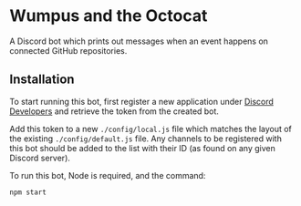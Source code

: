 # Wumpus and the Octocat

A Discord bot which prints out messages when an event happens on
connected GitHub repositories.

## Installation

To start running this bot, first register a new application
under [Discord Developers][1] and retrieve the token from the
created bot.

Add this token to a new `./config/local.js` file which matches
the layout of the existing `./config/default.js` file. Any
channels to be registered with this bot should be added to
the list with their ID (as found on any given Discord server).

To run this bot, Node is required, and the command:

```bash
npm start
```

[1]: https://discordapp.com/developers/applications/
